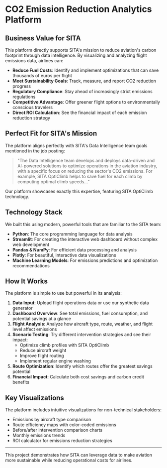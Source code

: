 # CO2 Emission Reduction Analytics Platform

## Business Value for SITA

This platform directly supports SITA's mission to reduce aviation's carbon footprint through data intelligence. By visualizing and analyzing flight emissions data, airlines can:

- **Reduce Fuel Costs**: Identify and implement optimizations that can save thousands of euros per flight
- **Meet Sustainability Goals**: Track, measure, and report CO2 reduction progress
- **Regulatory Compliance**: Stay ahead of increasingly strict emissions regulations
- **Competitive Advantage**: Offer greener flight options to environmentally conscious travelers
- **Direct ROI Calculation**: See the financial impact of each emission reduction strategy

## Perfect Fit for SITA's Mission

The platform aligns perfectly with SITA's Data Intelligence team goals mentioned in the job posting:

> "The Data Intelligence team develops and deploys data-driven and AI-powered solutions to optimize operations in the aviation industry, with a specific focus on reducing the sector's CO2 emissions. For example, SITA OptiClimb helps to save fuel for each climb by computing optimal climb speeds..."

Our platform showcases exactly this expertise, featuring SITA OptiClimb technology.

## Technology Stack

We built this using modern, powerful tools that are familiar to the SITA team:

- **Python**: The core programming language for data analysis
- **Streamlit**: For creating the interactive web dashboard without complex web development
- **Pandas & NumPy**: For efficient data processing and analysis
- **Plotly**: For beautiful, interactive data visualizations
- **Machine Learning Models**: For emissions predictions and optimization recommendations

## How It Works

The platform is simple to use but powerful in its analysis:

1. **Data Input**: Upload flight operations data or use our synthetic data generator
2. **Dashboard Overview**: See total emissions, fuel consumption, and potential savings at a glance
3. **Flight Analysis**: Analyze how aircraft type, route, weather, and flight level affect emissions
4. **Scenario Testing**: Try different intervention strategies and see their impact:
   - Optimize climb profiles with SITA OptiClimb
   - Reduce aircraft weight
   - Improve flight routing
   - Implement regular engine washing
5. **Route Optimization**: Identify which routes offer the greatest savings potential
6. **Financial Impact**: Calculate both cost savings and carbon credit benefits

## Key Visualizations

The platform includes intuitive visualizations for non-technical stakeholders:

- Emissions by aircraft type comparison
- Route efficiency maps with color-coded emissions
- Before/after intervention comparison charts
- Monthly emissions trends
- ROI calculator for emissions reduction strategies

---

This project demonstrates how SITA can leverage data to make aviation more sustainable while reducing operational costs for airlines.
